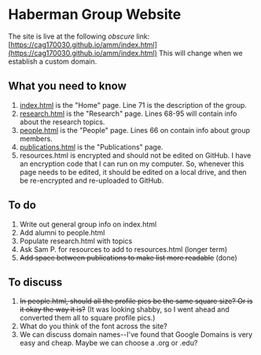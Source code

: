 # Haberman Group Website

The site is live at the following *obscure* link: [https://cag170030.github.io/amm/index.html](https://cag170030.github.io/amm/index.html) This will change when we establish a custom domain.

## What you need to know
1. [index.html](https://github.com/cag170030/amm/blob/main/index.html)  is the "Home" page. Line 71 is the description of the group.
2. [research.html](https://github.com/cag170030/amm/blob/main/research.html) is the "Research" page. Lines 68-95 will contain info about the research topics.
3. [people.html](https://github.com/cag170030/amm/blob/main/people.html)  is the "People" page. Lines 66 on contain info about group members.
4. [publications.html](https://github.com/cag170030/amm/blob/main/publications.html) is the "Publications" page. 
5. resources.html is encrypted and should not be edited on GitHub. I have an encryption code that I can run on my computer. So, whenever this page needs to be edited, it should be edited on a local drive, and then be re-encrypted and re-uploaded to GitHub.
 
## To do
1. Write out general group info on index.html
2. Add alumni to people.html
3. Populate research.html with topics
4. Ask Sam P. for resources to add to resources.html (longer term)
5. ~~Add space between publications to make list more readable~~ (done)

## To discuss
1. ~~In people.html, should all the profile pics be the same square size? Or is it okay the way it is?~~ (It was looking shabby, so I went ahead and converted them all to square profile pics.)
2. What do you think of the font across the site?
3. We can discuss domain names--I've found that Google Domains is very easy and cheap. Maybe we can choose a .org or .edu? 

